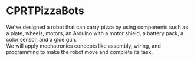 # CPRTPizzaBots
We've designed a robot that can carry pizza by using components such as a plate, wheels, motors, an Arduino with a motor shield, a battery pack, a color sensor, and a glue gun.  
We will apply mechatronics concepts like assembly, wiring, and programming to make the robot move and complete its task.

